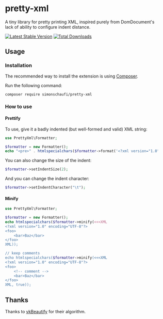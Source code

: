 # pretty-xml

A tiny library for pretty printing XML, inspired purely from DomDocument's lack
of ability to configure indent distance.

[![Latest Stable Version](https://poser.pugx.org/simonschaufi/pretty-xml/v/stable)](https://packagist.org/packages/simonschaufi/pretty-xml)
[![Total Downloads](https://poser.pugx.org/simonschaufi/pretty-xml/downloads)](https://packagist.org/packages/simonschaufi/pretty-xml)

## Usage

### Installation

The recommended way to install the extension is using [Composer][1].

Run the following command:

```bash
composer require simonschaufi/pretty-xml
```

### How to use

#### Prettify

To use, give it a badly indented (but well-formed and valid) XML string:

```php
use PrettyXml\Formatter;

$formatter = new Formatter();
echo "<pre>" . htmlspecialchars($formatter->format('<?xml version="1.0" encoding="UTF-8"?><foo><bar>Baz</bar></foo>')) . "</pre>";
```

You can also change the size of the indent:

```php
$formatter->setIndentSize(2);
```

And you can change the indent character:

```php
$formatter->setIndentCharacter("\t");
```

#### Minify

```php
use PrettyXml\Formatter;

$formatter = new Formatter();
echo htmlspecialchars($formatter->minify(<<<XML
<?xml version="1.0" encoding="UTF-8"?>
<foo>
    <bar>Baz</bar>
</foo>
XML));

// keep comments
echo htmlspecialchars($formatter->minify(<<<XML
<?xml version="1.0" encoding="UTF-8"?>
<foo>
    <!-- comment -->
    <bar>Baz</bar>
</foo>
XML, true));
```

## Thanks

Thanks to [vkBeautify](https://github.com/vkiryukhin/vkBeautify/blob/master/vkbeautify.js) for their algorithm.

[1]: https://getcomposer.org/
